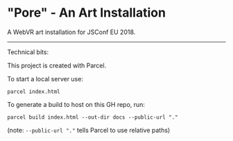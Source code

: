 # "Pore" - An Art Installation

A WebVR art installation for JSConf EU 2018.

---

Technical bits:

This project is created with Parcel.

To start a local server use:

```
parcel index.html
```


To generate a build to host on this GH repo, run:

```
parcel build index.html --out-dir docs --public-url "."
```

(note: `--public-url "."` tells Parcel to use relative paths)
